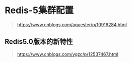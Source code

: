 # Redis-5集群配置
> https://www.cnblogs.com/aquester/p/10916284.html

## Redis5.0版本的新特性
> https://www.cnblogs.com/yqzc/p/12537467.html
